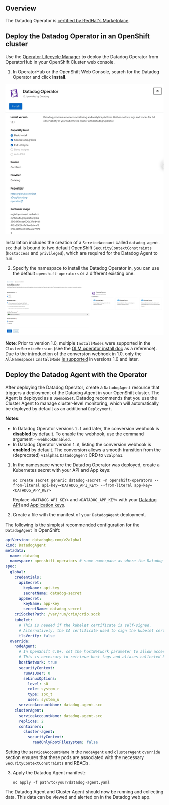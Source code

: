 ## Overview

The Datadog Operator is [certified by RedHat's Marketplace][1].

## Deploy the Datadog Operator in an OpenShift cluster

Use the [Operator Lifecycle Manager][2] to deploy the Datadog Operator from OperatorHub in your OpenShift Cluster web console.

1. In OperatorHub or the OpenShift Web Console, search for the Datadog Operator and click **Install**.

![Datadog Operator in the OperatorHub](assets/operatorhub.png)

Installation includes the creation of a `ServiceAccount` called `datadog-agent-scc` that is bound to two default OpenShift `SecurityContextConstraints` (`hostaccess` and `privileged`), which are required for the Datadog Agent to run.

2. Specify the namespace to install the Datadog Operator in, you can use the default `openshift-operators` or a different existing one:

![Deploy the operator in the openshift-operators namespace](assets/openshiftoperatornamespace.png)

**Note**: Prior to version 1.0, multiple `InstallModes` were supported in the `ClusterServiceVersion` (see the [OLM operator install doc][3] as a reference). Due to the introduction of the conversion webhook in 1.0, only the `AllNamespaces` `InstallMode` [is supported][4] in versions 1.0 and later.

## Deploy the Datadog Agent with the Operator

After deploying the Datadog Operator, create a `DatadogAgent` resource that triggers a deployment of the Datadog Agent in your OpenShift cluster. The Agent is deployed as a `DaemonSet`. Datadog recommends that you use the Cluster Agent to manage cluster-level monitoring, which will automatically be deployed by default as an additional `Deployment`.


**Notes**:
- In Datadog Operator versions `1.1` and later, the conversion webhook is **disabled** by default. To enable the webhook, use the command argument `--webhookEnabled`.
- In Datadog Operator version `1.0`, listing the conversion webhook is **enabled** by default. The conversion allows a smooth transition from the (deprecated) `v1alpha1` `DatadogAgent` CRD to `v2alpha1`.


1. In the namespace where the Datadog Operator was deployed, create a Kubernetes secret with your API and App keys:

   ```shell
   oc create secret generic datadog-secret -n openshift-operators --from-literal api-key=<DATADOG_API_KEY> --from-literal app-key=<DATADOG_APP_KEY>
   ```
   Replace `<DATADOG_API_KEY>` and `<DATADOG_APP_KEY>` with your [Datadog API][5] and [Application keys][6].


2. Create a file with the manifest of your `DatadogAgent` deployment.

The following is the simplest recommended configuration for the `DatadogAgent` in OpenShift:

  ```yaml
  apiVersion: datadoghq.com/v2alpha1
  kind: DatadogAgent
  metadata:
    name: datadog
    namespace: openshift-operators # same namespace as where the Datadog Operator was deployed
  spec:
    global:
      credentials:
        apiSecret:
          keyName: api-key
          secretName: datadog-secret
        appSecret:
          keyName: app-key
          secretName: datadog-secret
      criSocketPath: /var/run/crio/crio.sock
      kubelet:
        # This is needed if the kubelet certificate is self-signed.
        # Alternatively, the CA certificate used to sign the kubelet certificate can be mounted.
        tlsVerify: false
    override:
      nodeAgent:
        # In OpenShift 4.0+, set the hostNetwork parameter to allow access to your cloud provider metadata API endpoint.
        # This is necessary to retrieve host tags and aliases collected by Datadog cloud provider integrations. 
        hostNetwork: true
        securityContext:
          runAsUser: 0
          seLinuxOptions:
            level: s0
            role: system_r
            type: spc_t
            user: system_u
        serviceAccountName: datadog-agent-scc
      clusterAgent:
        serviceAccountName: datadog-agent-scc
        replicas: 2
        containers:
          cluster-agent:
            securityContext:
              readOnlyRootFilesystem: false
  ```

Setting the `serviceAccountName` in the `nodeAgent` and `clusterAgent` `override` section ensures that these pods are associated with the necessary `SecurityContextConstraints` and RBACs.

3. Apply the Datadog Agent manifest:
   ```shell
   oc apply -f path/to/your/datadog-agent.yaml
   ```

The Datadog Agent and Cluster Agent should now be running and collecting data. This data can be viewed and alerted on in the Datadog web app.

[1]: https://catalog.redhat.com/software/operators/detail/5e9874986c5dcb34dfbb1a12#deploy-instructions
[2]: https://olm.operatorframework.io/
[3]: https://olm.operatorframework.io/docs/tasks/install-operator-with-olm/
[4]: https://olm.operatorframework.io/docs/advanced-tasks/adding-admission-and-conversion-webhooks/#conversion-webhook-rules-requirements
[5]: https://app.datadoghq.com/organization-settings/api-keys
[6]: https://app.datadoghq.com/organization-settings/application-keys
